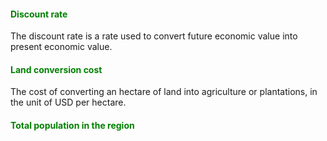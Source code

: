 #### <span style="color:green"><b>Discount rate</b></span>

The discount rate is a rate used to convert future economic value into
present economic value.

#### <span style="color:green"><b>Land conversion cost</b></span>

The cost of converting an hectare of land into agriculture or
plantations, in the unit of USD per hectare.

#### <span style="color:green"><b>Total population in the region</b></span>
